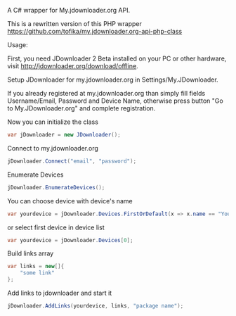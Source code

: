 A C# wrapper for My.jdownloader.org API.

This is a rewritten version of this PHP wrapper https://github.com/tofika/my.jdownloader.org-api-php-class

Usage:

First, you need JDownloader 2 Beta installed on your PC or other hardware, visit http://jdownloader.org/download/offline.


Setup JDownloader for my.jdownloader.org in Settings/My.JDownloader.


If you already registered at my.jdownloader.org than simply fill fields Username/Email, Password and Device Name, otherwise press button "Go to My.JDownloader.org" and complete registration.


Now you can initialize the class
```C#
var jDownloader = new JDownloader();
```
Connect to my.jdownloader.org
```C#
jDownloader.Connect("email", "password");
```
Enumerate Devices
```C#
jDownloader.EnumerateDevices();
```
You can choose device with device's name
```C#
var yourdevice = jDownloader.Devices.FirstOrDefault(x => x.name == "Your device's name");
```
or select first device in device list
```C#
var yourdevice = jDownloader.Devices[0];
```
Build links array
```C#
var links = new[]{
	"some link"
};
```
Add links to jdownloader and start it
```C#
jDownloader.AddLinks(yourdevice, links, "package name");
```
